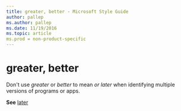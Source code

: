```yaml
---
title: greater, better - Microsoft Style Guide
author: pallep
ms.author: pallep
ms.date: 11/19/2016
ms.topic: article
ms.prod = non-product-specific
---
```


# greater, better

Don't use *greater* or *better* to mean *or later* when identifying multiple versions of programs or apps.

**See** [later](/style-guide/a-z-word-list-term-collections/l/later)
